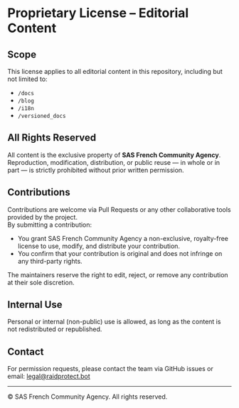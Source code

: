 # Proprietary License – Editorial Content

## Scope

This license applies to all editorial content in this repository, including but not limited to:

- `/docs`
- `/blog`
- `/i18n`
- `/versioned_docs`

## All Rights Reserved

All content is the exclusive property of **SAS French Community Agency**.  
Reproduction, modification, distribution, or public reuse — in whole or in part — is strictly prohibited without prior written permission.

## Contributions

Contributions are welcome via Pull Requests or any other collaborative tools provided by the project.  
By submitting a contribution:

- You grant SAS French Community Agency a non-exclusive, royalty-free license to use, modify, and distribute your contribution.
- You confirm that your contribution is original and does not infringe on any third-party rights.

The maintainers reserve the right to edit, reject, or remove any contribution at their sole discretion.

## Internal Use

Personal or internal (non-public) use is allowed, as long as the content is not redistributed or republished.

## Contact

For permission requests, please contact the team via GitHub issues or email: legal@raidprotect.bot

---

© SAS French Community Agency. All rights reserved.